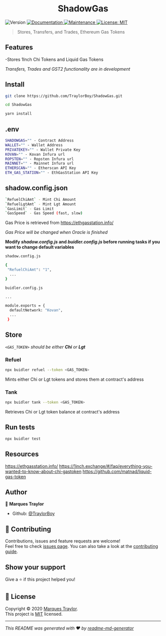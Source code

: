 <h1 align="center">ShadowGas</h1>
<p>
  <img alt="Version" src="https://img.shields.io/badge/version-1.0.0-blue.svg?cacheSeconds=2592000" />
  <a href="https://github.com/TraylorBoy/ShadowGas#readme" target="_blank">
    <img alt="Documentation" src="https://img.shields.io/badge/documentation-yes-brightgreen.svg" />
  </a>
  <a href="https://github.com/TraylorBoy/ShadowGas/graphs/commit-activity" target="_blank">
    <img alt="Maintenance" src="https://img.shields.io/badge/Maintained%3F-yes-green.svg" />
  </a>
  <a href="https://github.com/TraylorBoy/ShadowGas/blob/master/LICENSE" target="_blank">
    <img alt="License: MIT" src="https://img.shields.io/github/license/TraylorBoy/ShadowGas" />
  </a>
</p>

> Stores, Transfers, and Trades, Ethereum Gas Tokens

## Features
-Stores 1Inch Chi Tokens and Liquid Gas Tokens

*Transfers, Trades and GST2 functionality are in development*

## Install

```sh
git clone https://github.com/TraylorBoy/ShadowGas.git

cd ShadowGas

yarn install
```

## .env
```sh
SHADOWGAS="" - Contract Address
WALLET="" - Wallet Address
PRIVATEKEY="" - Wallet Private Key
KOVAN="" - Kovan Infura url
ROPSTEN="" - Ropsten Infura url
MAINNET="" - Mainnet Infura url
ETHERSCAN="" - Etherscan API Key
ETH_GAS_STATION="" - EthGasStation API Key
```

## shadow.config.json
```sh
`RefuelChiAmt` - Mint Chi Amount
`RefuelLgtAmt` - Mint Lgt Amount
`GasLimit` - Gas Limit
`GasSpeed` - Gas Speed (fast, slow) 
```
Gas Price is retrieved from https://ethgasstation.info/

*Gas Price will be changed when Oracle is finished*

**Modify *shadow.config.js* and *buidler.config.js* before running tasks if you want to change default variables**

```sh
shadow.config.js

{
 "RefuelChiAmt": "1",
  ...
}

```

```sh
buidler.config.js

...

module.exports = {
  defaultNetwork: "Kovan",
  ...
 }
```


## Store

*`<GAS_TOKEN>` should be either **Chi** or **Lgt***

### Refuel
```sh
npx buidler refuel --token <GAS_TOKEN>
```

Mints either Chi or Lgt tokens and stores them at contract's address

### Tank
```sh
npx buidler tank --token <GAS_TOKEN>
```

Retrieves Chi or Lgt token balance at contract's address

## Run tests

```sh
npx buidler test
```

## Resources
https://ethgasstation.info/
https://1inch.exchange/#/faq/everything-you-wanted-to-know-about-chi-gastoken
https://github.com/matnad/liquid-gas-token

## Author

👤 **Marques Traylor**

* Github: [@TraylorBoy](https://github.com/TraylorBoy)

## 🤝 Contributing

Contributions, issues and feature requests are welcome!<br />Feel free to check [issues page](https://github.com/TraylorBoy/ShadowGas/issues). You can also take a look at the [contributing guide](https://github.com/TraylorBoy/ShadowGas/blob/master/CONTRIBUTING.md).

## Show your support

Give a ⭐️ if this project helped you!

## 📝 License

Copyright © 2020 [Marques Traylor](https://github.com/TraylorBoy).<br />
This project is [MIT](https://github.com/TraylorBoy/ShadowGas/blob/master/LICENSE) licensed.

***
_This README was generated with ❤️ by [readme-md-generator](https://github.com/kefranabg/readme-md-generator)_
